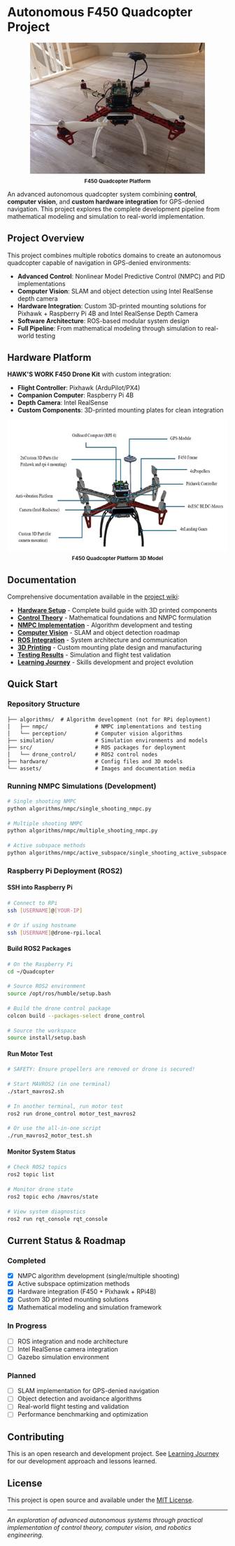 # Autonomous F450 Quadcopter Project

<div align="center">
  <img src="assets/model_real.jpeg" alt="F450 Quadcopter" height="300"><br>
  <sub><b>F450 Quadcopter Platform</b></sub>
</div>

An advanced autonomous quadcopter system combining **control**, **computer vision**, and **custom hardware integration** for GPS-denied navigation. This project explores the complete development pipeline from mathematical modeling and simulation to real-world implementation.
## Project Overview

This project combines multiple robotics domains to create an autonomous quadcopter capable of navigation in GPS-denied environments:

- **Advanced Control**: Nonlinear Model Predictive Control (NMPC) and PID implementations
- **Computer Vision**: SLAM and object detection using Intel RealSense depth camera  
- **Hardware Integration**: Custom 3D-printed mounting solutions for Pixhawk + Raspberry Pi 4B and Intel RealSense Depth Camera
- **Software Architecture**: ROS-based modular system design
- **Full Pipeline**: From mathematical modeling through simulation to real-world testing

## Hardware Platform

**HAWK'S WORK F450 Drone Kit** with custom integration:
- **Flight Controller**: Pixhawk (ArduPilot/PX4)
- **Companion Computer**: Raspberry Pi 4B
- **Depth Camera**: Intel RealSense
- **Custom Components**: 3D-printed mounting plates for clean integration

<div align="center">
  <img src="assets/annotate3D_model.jpg" alt="F450 Quadcopter 3D Model" height="300"><br>
  <sub><b>F450 Quadcopter Platform 3D Model</b></sub>
</div>

## Documentation

Comprehensive documentation available in the [project wiki](../../../wiki):

- **[Hardware Setup](../../../wiki/Hardware-Setup)** - Complete build guide with 3D printed components
- **[Control Theory](../../../wiki/Control-Theory)** - Mathematical foundations and NMPC formulation  
- **[NMPC Implementation](../../../wiki/NMPC-Implementation)** - Algorithm development and testing
- **[Computer Vision](../../../wiki/Computer-Vision)** - SLAM and object detection roadmap
- **[ROS Integration](../../../wiki/ROS-Integration)** - System architecture and communication
- **[3D Printing](../../../wiki/3D-Printing)** - Custom mounting plate design and manufacturing
- **[Testing Results](../../../wiki/Testing-Results)** - Simulation and flight test validation
- **[Learning Journey](../../../wiki/Learning-Journey)** - Skills development and project evolution

## Quick Start

### Repository Structure
```
├── algorithms/  # Algorithm development (not for RPi deployment)
│   ├── nmpc/               # NMPC implementations and testing
│   └── perception/         # Computer vision algorithms
├── simulation/             # Simulation environments and models
├── src/                    # ROS packages for deployment
│   └── drone_control/      # ROS2 control nodes
├── hardware/               # Config files and 3D models
└── assets/                 # Images and documentation media
```

### Running NMPC Simulations (Development)
```bash
# Single shooting NMPC
python algorithms/nmpc/single_shooting_nmpc.py

# Multiple shooting NMPC  
python algorithms/nmpc/multiple_shooting_nmpc.py

# Active subspace methods
python algorithms/nmpc/active_subspace/single_shooting_active_subspace.py
```

### Raspberry Pi Deployment (ROS2)

#### SSH into Raspberry Pi
```bash
# Connect to RPi
ssh [USERNAME]@[YOUR-IP]

# Or if using hostname
ssh [USERNAME]@drone-rpi.local
```

#### Build ROS2 Packages
```bash
# On the Raspberry Pi
cd ~/Quadcopter

# Source ROS2 environment
source /opt/ros/humble/setup.bash

# Build the drone control package
colcon build --packages-select drone_control

# Source the workspace
source install/setup.bash
```

#### Run Motor Test
```bash
# SAFETY: Ensure propellers are removed or drone is secured!

# Start MAVROS2 (in one terminal)
./start_mavros2.sh

# In another terminal, run motor test
ros2 run drone_control motor_test_mavros2

# Or use the all-in-one script
./run_mavros2_motor_test.sh
```

#### Monitor System Status
```bash
# Check ROS2 topics
ros2 topic list

# Monitor drone state
ros2 topic echo /mavros/state

# View system diagnostics
ros2 run rqt_console rqt_console
```

## Current Status & Roadmap

### Completed
- [x] NMPC algorithm development (single/multiple shooting)
- [x] Active subspace optimization methods
- [x] Hardware integration (F450 + Pixhawk + RPi4B)
- [x] Custom 3D printed mounting solutions
- [x] Mathematical modeling and simulation framework

### In Progress  
- [ ] ROS integration and node architecture
- [ ] Intel RealSense camera integration
- [ ] Gazebo simulation environment

### Planned
- [ ] SLAM implementation for GPS-denied navigation
- [ ] Object detection and avoidance algorithms
- [ ] Real-world flight testing and validation
- [ ] Performance benchmarking and optimization

## Contributing

This is an open research and development project. See [Learning Journey](../../../wiki/Learning-Journey) for our development approach and lessons learned.

## License

This project is open source and available under the [MIT License](LICENSE).

---

*An exploration of advanced autonomous systems through practical implementation of control theory, computer vision, and robotics engineering.*
